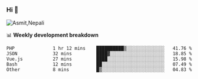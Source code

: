 ### Hi 👋

![Asmit,Nepali](https://media.giphy.com/media/L8K62iTDkzGX6/giphy.gif)
<!--
**asmit99nepali/asmit99nepali** is a ✨ _special_ ✨ repository because its `README.md` (this file) appears on your GitHub profile.

Here are some ideas to get you started:

- 🔭 I’m currently working on ...
- 🌱 I’m currently learning ...
- 👯 I’m looking to collaborate on ...
- 🤔 I’m looking for help with ...
- 💬 Ask me about ...
- 📫 How to reach me: ...
- 😄 Pronouns: ...
- ⚡ Fun fact: ...
-->


📊 **Weekly development breakdown**
<!--START_SECTION:waka-->

```text
PHP              1 hr 12 mins    ██████████▒░░░░░░░░░░░░░░   41.76 %
JSON             32 mins         ████▓░░░░░░░░░░░░░░░░░░░░   18.85 %
Vue.js           27 mins         ████░░░░░░░░░░░░░░░░░░░░░   15.98 %
Bash             12 mins         ██░░░░░░░░░░░░░░░░░░░░░░░   07.49 %
Other            8 mins          █▒░░░░░░░░░░░░░░░░░░░░░░░   04.83 %
```

<!--END_SECTION:waka-->


